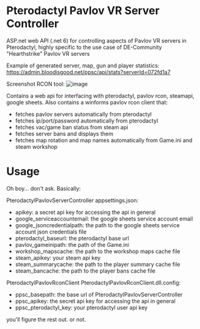 # Pterodactyl Pavlov VR Server Controller

ASP.net web API (.net 6) for controlling aspects of Pavlov VR servers in Pterodactyl, highly specific to the use case of DE-Community "Hearthstrike" Pavlov VR servers

Example of generated server, map, gun and player statistics: https://admin.bloodisgood.net/ppsc/api/stats?serverId=072fd1a7

Screenshot RCON tool:
![image](https://user-images.githubusercontent.com/51454971/199983104-7d4c243b-e89c-49be-9fbf-10cfdbbd007c.png)

Contains a web api for interfacing with pterodactyl, pavlov rcon, steamapi, google sheets.
Also contains a winforms pavlov rcon client that:
- fetches pavlov servers automatically from pterodactyl
- fetches ip/port/password automatically from pterodactyl
- fetches vac/game ban status from steam api
- fetches server bans and displays them
- fetches map rotation and map names automatically from Game.ini and steam workshop

# Usage

Oh boy... don't ask. Basically:

PterodactylPavlovServerController appsettings.json:
- apikey: a secret api key for accessing the api in general
- google_serviceaccountemail: the google sheets service account email
- google_jsoncredentialpath: the path to the google sheets service account json credentials file
- pterodactyl_baseurl: the pterodactyl base url
- pavlov_gameinipath: the path of the Game.ini
- workshop_mapscache: the path to the workshop maps cache file
- steam_apikey: your steam api key
- steam_summarycache: the path to the player summary cache file
- steam_bancache: the path to the player bans cache file

PterodactylPavlovRconClient PterodactylPavlovRconClient.dll.config:
- ppsc_basepath: the base url of PterodactylPavlovServerController
- ppsc_apikey: the secret api key for accessing the api in general
- ppsc_pterodactyl_key: your pterodactyl user api key

you'll figure the rest out. or not.
